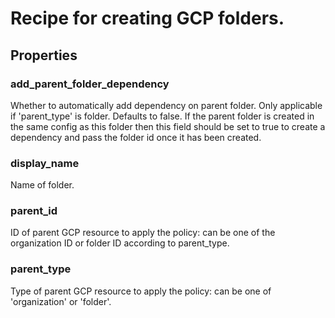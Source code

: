 
# Recipe for creating GCP folders.

## Properties

### add_parent_folder_dependency

Whether to automatically add dependency on parent folder.
Only applicable if 'parent_type' is folder. Defaults to false.
If the parent folder is created in the same config as this folder then
this field should be set to true to create a dependency and pass the
folder id once it has been created.




### display_name

Name of folder.



### parent_id

ID of parent GCP resource to apply the policy: can be one of the organization ID or folder ID according to parent_type.




### parent_type

Type of parent GCP resource to apply the policy: can be one of 'organization' or 'folder'.



